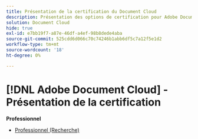 ```yaml
---
title: Présentation de la certification du Document Cloud
description: Présentation des options de certification pour Adobe Document Cloud
solution: Document Cloud
hide: true
exl-id: e7bb19f7-a87e-46df-a4ef-98b8dede4aba
source-git-commit: 525cdd6d066c70c74246b1abb6df5c7a12f5e1d2
workflow-type: tm+mt
source-wordcount: '18'
ht-degree: 0%

---
```


# [!DNL Adobe Document Cloud] - Présentation de la certification

**Professionnel**

* [Professionnel (Recherche)](/help/certifications/adc/adc-p-business.md) <!--AD0-D106-->

